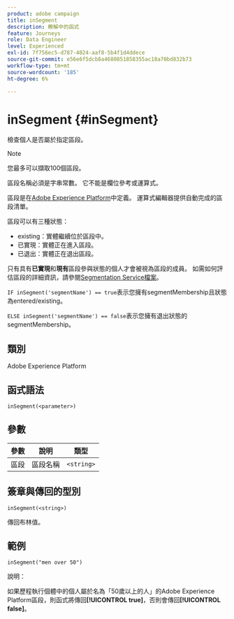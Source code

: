 ```yaml
---
product: adobe campaign
title: inSegment
description: 瞭解中的函式
feature: Journeys
role: Data Engineer
level: Experienced
exl-id: 7f756ec5-d787-4024-aaf8-5b4f1d4ddece
source-git-commit: e56e6f5dcb8a4680851858355ac18a70bd832b73
workflow-type: tm+mt
source-wordcount: '185'
ht-degree: 6%

---
```


# inSegment {#inSegment}

檢查個人是否屬於指定區段。

>[!NOTE]
>
>您最多可以擷取100個區段。

區段名稱必須是字串常數。 它不能是欄位參考或運算式。

區段是在[Adobe Experience Platform](https://platform.adobe.com/segment/overview)中定義。 運算式編輯器提供自動完成的區段清單。

區段可以有三種狀態：

* existing：實體繼續位於區段中。
* 已實現：實體正在進入區段。
* 已退出：實體正在退出區段。

只有具有&#x200B;**已實現**&#x200B;和&#x200B;**現有**&#x200B;區段參與狀態的個人才會被視為區段的成員。 如需如何評估區段的詳細資訊，請參閱[Segmentation Service檔案](https://experienceleague.adobe.com/docs/experience-platform/segmentation/tutorials/evaluate-a-segment.html?lang=zh-Hant#interpret-segment-results)。

`IF inSegment('segmentName') == true`表示您擁有segmentMembership且狀態為entered/existing。

`ELSE inSegment('segmentName') == false`表示您擁有退出狀態的segmentMembership。

## 類別

Adobe Experience Platform

## 函式語法

`inSegment(<parameter>)`

## 參數

| 參數 | 說明 | 類型 |
|--- |--- |--- |
| 區段 | 區段名稱 | `<string>` |

## 簽章與傳回的型別

`inSegment(<string>)`

傳回布林值。

## 範例

`inSegment("men over 50")`

說明：

如果歷程執行個體中的個人屬於名為「50歲以上的人」的Adobe Experience Platform區段，則函式將傳回&#x200B;**[!UICONTROL true]**，否則會傳回&#x200B;**[!UICONTROL false]**。
